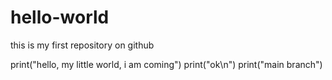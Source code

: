 # hello-world
this is my first repository on github

print("hello, my little world, i am coming")
print("ok\n")
print("main branch")
